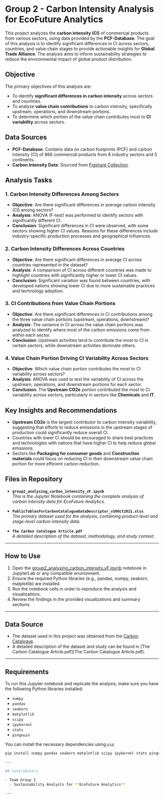 # Group 2 - Carbon Intensity Analysis for EcoFuture Analytics

This project analyzes the **carbon intensity (CI)** of commercial products from various sectors, using data provided by the **PCF-Database**. The goal of this analysis is to identify significant differences in CI across sectors, countries, and value chain stages to provide actionable insights for **Global Trade Alliance**. The analysis aims to inform sustainability strategies to reduce the environmental impact of global product distribution.

## Objective

The primary objectives of this analysis are:
- To identify **significant differences in carbon intensity** across sectors and countries.
- To analyze **value chain contributions** to carbon intensity, specifically upstream, operations, and downstream portions.
- To determine which portion of the value chain contributes most to **CI variability** across sectors.

## Data Sources

- **PCF-Database**: Contains data on carbon footprints (PCF) and carbon intensity (CI) of 866 commercial products from 8 industry sectors and 5 continents.
- **Carbon Intensity Data**: Sourced from [Figshare Collection](https://springernature.figshare.com/collections/The_Carbon_Catalogue_Carbon_footprints_of_866_commercial_products_from_8_industry_sectors_and_5_continents/5408100).

## Analysis Tasks

### 1. Carbon Intensity Differences Among Sectors
- **Objective**: Are there significant differences in average carbon intensity (CI) among sectors?
- **Analysis**: ANOVA (F-test) was performed to identify sectors with significantly different CI.
- **Conclusion**: Significant differences in CI were observed, with some sectors showing higher CI values. Reasons for these differences include industry-specific production processes and geographical influences.

### 2. Carbon Intensity Differences Across Countries
- **Objective**: Are there significant differences in average CI across countries represented in the dataset?
- **Analysis**: A comparison of CI across different countries was made to highlight countries with significantly higher or lower CI values.
- **Conclusion**: Significant variation was found between countries, with developed nations showing lower CI due to more sustainable practices and technology adoption.

### 3. CI Contributions from Value Chain Portions
- **Objective**: Are there significant differences in CI contributions among the three value chain portions (upstream, operations, downstream)?
- **Analysis**: The variance in CI across the value chain portions was analyzed to identify where most of the carbon emissions come from within each sector.
- **Conclusion**: Upstream activities tend to contribute the most to CI in certain sectors, while downstream activities dominate others.

### 4. Value Chain Portion Driving CI Variability Across Sectors
- **Objective**: Which value chain portion contributes the most to CI variability across sectors?
- **Analysis**: ANOVA was used to test the variability of CI across the upstream, operations, and downstream portions for each sector.
- **Conclusion**: The **Upstream CO2e** portion contributed the most to CI variability across sectors, particularly in sectors like **Chemicals** and **IT**.

## Key Insights and Recommendations

- **Upstream CO2e** is the largest contributor to carbon intensity variability, suggesting that efforts to reduce emissions in the upstream stages of production could significantly reduce overall CI.
- Countries with lower CI should be encouraged to share best practices and technologies with nations that have higher CI to help reduce global emissions.
- Sectors like **Packaging for consumer goods** and **Construction materials** could focus on reducing CI in their downstream value chain portion for more efficient carbon reduction.

## Files in Repository

- **`group2_analysing_carbon_intensity_vF.ipynb`**  
  *This is the Jupyter Notebook containing the complete analysis of carbon intensity data for EcoFuture Analytics.*

- **`PublicTablesForCarbonCatalogueDataDescriptor_v30Oct2021.xlsx`**  
  *The primary dataset used for the analysis, containing product-level and stage-level carbon intensity data.*

- **`The Carbon Catalogue Article.pdf`**  
  *A detailed description of the dataset, methodology, and study context.*

---

## How to Use

1. Open the [group2_analysing_carbon_intensity_vF.ipynb](group2_analysing_carbon_intensity_vF.ipynb) notebook in JupyterLab or any compatible environment.
2. Ensure the required Python libraries (e.g., pandas, numpy, seaborn, matplotlib) are installed.
3. Run the notebook cells in order to reproduce the analysis and visualizations.
4. Review the findings in the provided visualizations and summary sections.

---

## Data Source

- The dataset used in this project was obtained from the [Carbon Catalogue](https://springernature.figshare.com/collections/The_Carbon_Catalogue_Carbon_footprints_of_866_commercial_products_from_8_industry_sectors_and_5_continents/5408100).
- A detailed description of the dataset and study can be found in [The Carbon Catalogue Article.pdf](The Carbon Catalogue Article.pdf).

---

## Requirements

To run this Jupyter notebook and replicate the analysis, make sure you have the following Python libraries installed:

- `numpy`
- `pandas`
- `seaborn`
- `matplotlib`
- `scipy`
- `ipykernel`
- `stats`
- `pingouin`

You can install the necessary dependencies using `pip`:

```bash
pip install numpy pandas seaborn matplotlib scipy ipykernel stats pingouin

---

## Contributors

- Team Group 2
  - Sustainability Analysts for **EcoFuture Analytics**

---